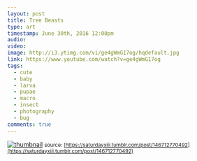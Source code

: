 ```yaml
---
layout: post
title: Tree Beasts
type: art
timestamp: June 30th, 2016 12:00pm
audio: 
video: 
image: http://i3.ytimg.com/vi/ge4gWmG17og/hqdefault.jpg
link: https://www.youtube.com/watch?v=ge4gWmG17og
tags:
  - cute
  - baby
  - larva
  - pupae
  - macro
  - insect
  - photography
  - bug
comments: true
---
```

[![thumbnail](http://i3.ytimg.com/vi/ge4gWmG17og/hqdefault.jpg)](https://www.youtube.com/watch?v=ge4gWmG17og)
<small>source: [https://saturdayxiii.tumblr.com/post/146712770492](https://saturdayxiii.tumblr.com/post/146712770492)</small>